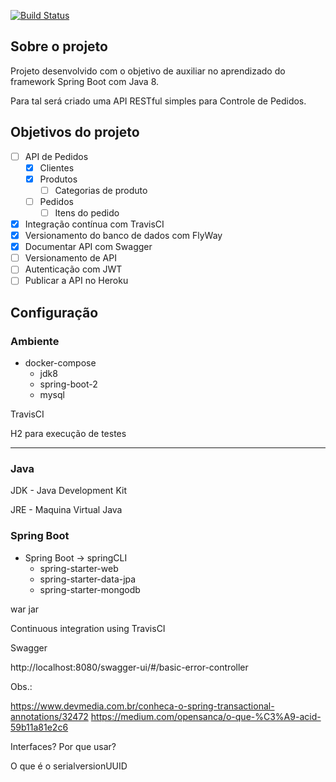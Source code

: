 [![Build Status](https://travis-ci.org/andersonalveson/pedidos-api.svg?branch=master)](https://travis-ci.org/andersonalveson/pedidos-api)

## Sobre o projeto

Projeto desenvolvido com o objetivo de auxiliar no aprendizado do framework Spring Boot com Java 8.

Para tal será criado uma API RESTful simples para Controle de Pedidos.

## Objetivos do projeto

- [ ] API de Pedidos
    - [x] Clientes
    - [x] Produtos
        - [ ] Categorias de produto
    - [ ] Pedidos
        - [ ] Itens do pedido
- [x] Integração contínua com TravisCI
- [x] Versionamento do banco de dados com FlyWay
- [x] Documentar API com Swagger
- [ ] Versionamento de API
- [ ] Autenticação com JWT
- [ ] Publicar a API no Heroku

## Configuração

### Ambiente
- docker-compose
    - jdk8
    - spring-boot-2
    - mysql

TravisCI

H2 para execução de testes

---

### Java

JDK - Java Development Kit

JRE - Maquina Virtual Java


### Spring Boot
- Spring Boot -> springCLI
	* spring-starter-web
	* spring-starter-data-jpa
	* spring-starter-mongodb
	
war
jar

Continuous integration using TravisCI


Swagger

http://localhost:8080/swagger-ui/#/basic-error-controller


Obs.:

https://www.devmedia.com.br/conheca-o-spring-transactional-annotations/32472
https://medium.com/opensanca/o-que-%C3%A9-acid-59b11a81e2c6


Interfaces? Por que usar?

O que é o serialversionUUID